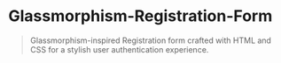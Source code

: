 # Glassmorphism-Registration-Form
> Glassmorphism-inspired Registration form crafted with HTML and CSS for a stylish user authentication experience.
